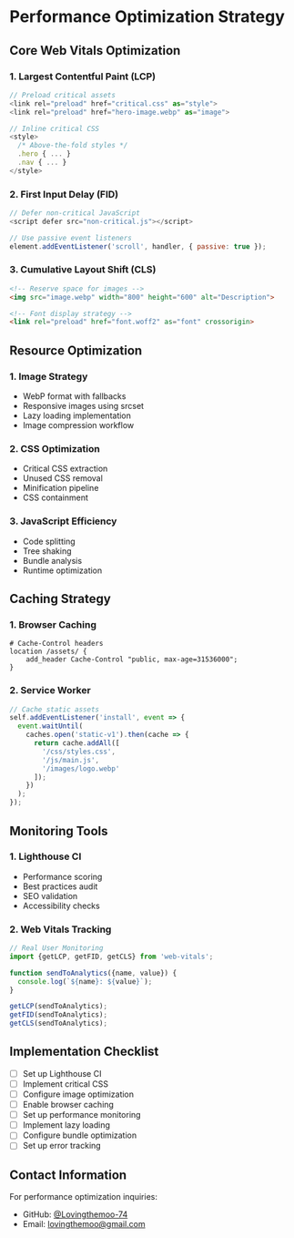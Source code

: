 # Performance Optimization Strategy

## Core Web Vitals Optimization

### 1. Largest Contentful Paint (LCP)
```javascript
// Preload critical assets
<link rel="preload" href="critical.css" as="style">
<link rel="preload" href="hero-image.webp" as="image">

// Inline critical CSS
<style>
  /* Above-the-fold styles */
  .hero { ... }
  .nav { ... }
</style>
```

### 2. First Input Delay (FID)
```javascript
// Defer non-critical JavaScript
<script defer src="non-critical.js"></script>

// Use passive event listeners
element.addEventListener('scroll', handler, { passive: true });
```

### 3. Cumulative Layout Shift (CLS)
```html
<!-- Reserve space for images -->
<img src="image.webp" width="800" height="600" alt="Description">

<!-- Font display strategy -->
<link rel="preload" href="font.woff2" as="font" crossorigin>
```

## Resource Optimization

### 1. Image Strategy
- WebP format with fallbacks
- Responsive images using srcset
- Lazy loading implementation
- Image compression workflow

### 2. CSS Optimization
- Critical CSS extraction
- Unused CSS removal
- Minification pipeline
- CSS containment

### 3. JavaScript Efficiency
- Code splitting
- Tree shaking
- Bundle analysis
- Runtime optimization

## Caching Strategy

### 1. Browser Caching
```nginx
# Cache-Control headers
location /assets/ {
    add_header Cache-Control "public, max-age=31536000";
}
```

### 2. Service Worker
```javascript
// Cache static assets
self.addEventListener('install', event => {
  event.waitUntil(
    caches.open('static-v1').then(cache => {
      return cache.addAll([
        '/css/styles.css',
        '/js/main.js',
        '/images/logo.webp'
      ]);
    })
  );
});
```

## Monitoring Tools

### 1. Lighthouse CI
- Performance scoring
- Best practices audit
- SEO validation
- Accessibility checks

### 2. Web Vitals Tracking
```javascript
// Real User Monitoring
import {getLCP, getFID, getCLS} from 'web-vitals';

function sendToAnalytics({name, value}) {
  console.log(`${name}: ${value}`);
}

getLCP(sendToAnalytics);
getFID(sendToAnalytics);
getCLS(sendToAnalytics);
```

## Implementation Checklist
- [ ] Set up Lighthouse CI
- [ ] Implement critical CSS
- [ ] Configure image optimization
- [ ] Enable browser caching
- [ ] Set up performance monitoring
- [ ] Implement lazy loading
- [ ] Configure bundle optimization
- [ ] Set up error tracking

## Contact Information
For performance optimization inquiries:
- GitHub: [@Lovingthemoo-74](https://github.com/Lovingthemoo-74)
- Email: [lovingthemoo@gmail.com](mailto:lovingthemoo@gmail.com)